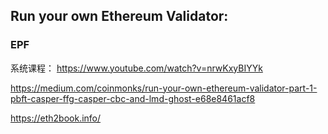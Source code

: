 ## Run your own Ethereum Validator: 

### EPF 
系统课程： https://www.youtube.com/watch?v=nrwKxyBIYYk


https://medium.com/coinmonks/run-your-own-ethereum-validator-part-1-pbft-casper-ffg-casper-cbc-and-lmd-ghost-e68e8461acf8


https://eth2book.info/ 
